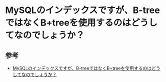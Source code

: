 # MySQLのインデックスですが、B-treeではなくB+treeを使用するのはどうしてなのでしょうか？

## 参考

- [MySQLのインデックスですが、B-treeではなくB+treeを使用するのはどうしてなのでしょうか？](https://mond.how/ja/topics/sv7z7ljlcyjax3q/otzqmzpvmse5oip)
